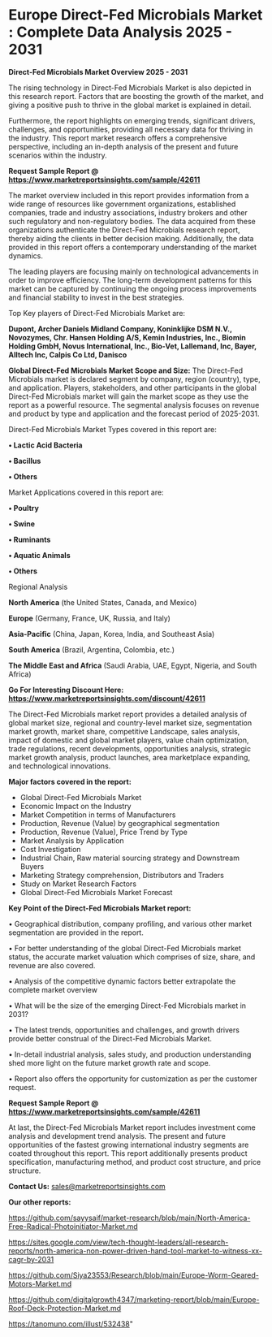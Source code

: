 # Europe Direct-Fed Microbials Market : Complete Data Analysis 2025 - 2031

<Strong> Direct-Fed Microbials Market Overview 2025 - 2031</strong>

The rising technology in Direct-Fed Microbials Market is also depicted in this research report. Factors that are boosting the growth of the market, and giving a positive push to thrive in the global market is explained in detail.

Furthermore, the report highlights on emerging trends, significant drivers, challenges, and opportunities, providing all necessary data for thriving in the industry. This report market research offers a comprehensive perspective, including an in-depth analysis of the present and future scenarios within the industry.

<strong>Request Sample Report @ <a href=https://www.marketreportsinsights.com/sample/42611>https://www.marketreportsinsights.com/sample/42611</a></strong>

The market overview included in this report provides information from a wide range of resources like government organizations, established companies, trade and industry associations, industry brokers and other such regulatory and non-regulatory bodies. The data acquired from these organizations authenticate the Direct-Fed Microbials research report, thereby aiding the clients in better decision making. Additionally, the data provided in this report offers a contemporary understanding of the market dynamics.

The leading players are focusing mainly on technological advancements in order to improve efficiency. The long-term development patterns for this market can be captured by continuing the ongoing process improvements and financial stability to invest in the best strategies.

Top Key players of Direct-Fed Microbials Market are:

<strong>Dupont, Archer Daniels Midland Company, Koninklijke DSM N.V., Novozymes, Chr. Hansen Holding A/S, Kemin Industries, Inc., Biomin Holding GmbH, Novus International, Inc., Bio-Vet, Lallemand, Inc, Bayer, Alltech Inc, Calpis Co Ltd, Danisco</strong>

<strong><b>Global Direct-Fed Microbials Market Scope and Size:</b></strong>
The Direct-Fed Microbials market is declared segment by company, region (country), type, and application. Players, stakeholders, and other participants in the global Direct-Fed Microbials market will gain the market scope as they use the report as a powerful resource. The segmental analysis focuses on revenue and product by type and application and the forecast period of 2025-2031.

Direct-Fed Microbials Market Types covered in this report are:

<strong>•  Lactic Acid Bacteria

•  Bacillus

•  Others</strong>

Market Applications covered in this report are:

<strong>•  Poultry

•  Swine

•  Ruminants

•  Aquatic Animals

•  Others</strong> 

Regional Analysis

<strong>North America</strong> (the United States, Canada, and Mexico)

<strong>Europe</strong> (Germany, France, UK, Russia, and Italy)

<strong>Asia-Pacific</strong> (China, Japan, Korea, India, and Southeast Asia)

<strong>South America</strong> (Brazil, Argentina, Colombia, etc.)

<strong>The Middle East and Africa</strong> (Saudi Arabia, UAE, Egypt, Nigeria, and South Africa)

<strong>Go For Interesting Discount Here: <a href=https://www.marketreportsinsights.com/discount/42611>https://www.marketreportsinsights.com/discount/42611</a></strong>

The Direct-Fed Microbials market report provides a detailed analysis of global market size, regional and country-level market size, segmentation market growth, market share, competitive Landscape, sales analysis, impact of domestic and global market players, value chain optimization, trade regulations, recent developments, opportunities analysis, strategic market growth analysis, product launches, area marketplace expanding, and technological innovations.

<strong><b>Major factors covered in the report:</b></strong>
<ul>
  <li>Global Direct-Fed Microbials Market </li>
  <li>Economic Impact on the Industry</li>
  <li>Market Competition in terms of Manufacturers</li>
  <li>Production, Revenue (Value) by geographical segmentation</li>
  <li>Production, Revenue (Value), Price Trend by Type</li>
  <li>Market Analysis by Application</li>
  <li>Cost Investigation</li>
  <li>Industrial Chain, Raw material sourcing strategy and Downstream Buyers</li>
  <li>Marketing Strategy comprehension, Distributors and Traders</li>
  <li>Study on Market Research Factors</li>
  <li>Global Direct-Fed Microbials Market Forecast</li>
</ul>

<strong><b>Key Point of the Direct-Fed Microbials Market report:</b></strong>

• Geographical distribution, company profiling, and various other market segmentation are provided in the report.

• For better understanding of the global Direct-Fed Microbials market status, the accurate market valuation which comprises of size, share, and revenue are also covered.

• Analysis of the competitive dynamic factors better extrapolate the complete market overview

• What will be the size of the emerging Direct-Fed Microbials market in 2031?

• The latest trends, opportunities and challenges, and growth drivers provide better construal of the Direct-Fed Microbials Market.

• In-detail industrial analysis, sales study, and production understanding shed more light on the future market growth rate and scope.

• Report also offers the opportunity for customization as per the customer request.

<strong>Request Sample Report @ <a href=https://www.marketreportsinsights.com/sample/42611>https://www.marketreportsinsights.com/sample/42611</a></strong>

At last, the Direct-Fed Microbials Market report includes investment come analysis and development trend analysis. The present and future opportunities of the fastest growing international industry segments are coated throughout this report. This report additionally presents product specification, manufacturing method, and product cost structure, and price structure.

<strong>Contact Us:</strong>
sales@marketreportsinsights.com

<strong>Our other reports:</strong>

<a href=https://github.com/sayysaif/market-research/blob/main/North-America-Free-Radical-Photoinitiator-Market.md>https://github.com/sayysaif/market-research/blob/main/North-America-Free-Radical-Photoinitiator-Market.md</a>

<a href=https://sites.google.com/view/tech-thought-leaders/all-research-reports/north-america-non-power-driven-hand-tool-market-to-witness-xx-cagr-by-2031>https://sites.google.com/view/tech-thought-leaders/all-research-reports/north-america-non-power-driven-hand-tool-market-to-witness-xx-cagr-by-2031</a>

<a href=https://github.com/Siya23553/Research/blob/main/Europe-Worm-Geared-Motors-Market.md>https://github.com/Siya23553/Research/blob/main/Europe-Worm-Geared-Motors-Market.md</a>

<a href=https://github.com/digitalgrowth4347/marketing-report/blob/main/Europe-Roof-Deck-Protection-Market.md>https://github.com/digitalgrowth4347/marketing-report/blob/main/Europe-Roof-Deck-Protection-Market.md</a>

<a href=https://tanomuno.com/illust/532438>https://tanomuno.com/illust/532438</a>"
